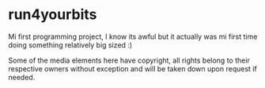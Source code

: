 run4yourbits
============

Mi first programming project, I know its awful but it actually was mi first time doing something relatively big sized :)

Some of the media elements here have copyright, all rights belong to their respective owners without exception and will be taken down upon request if needed.
